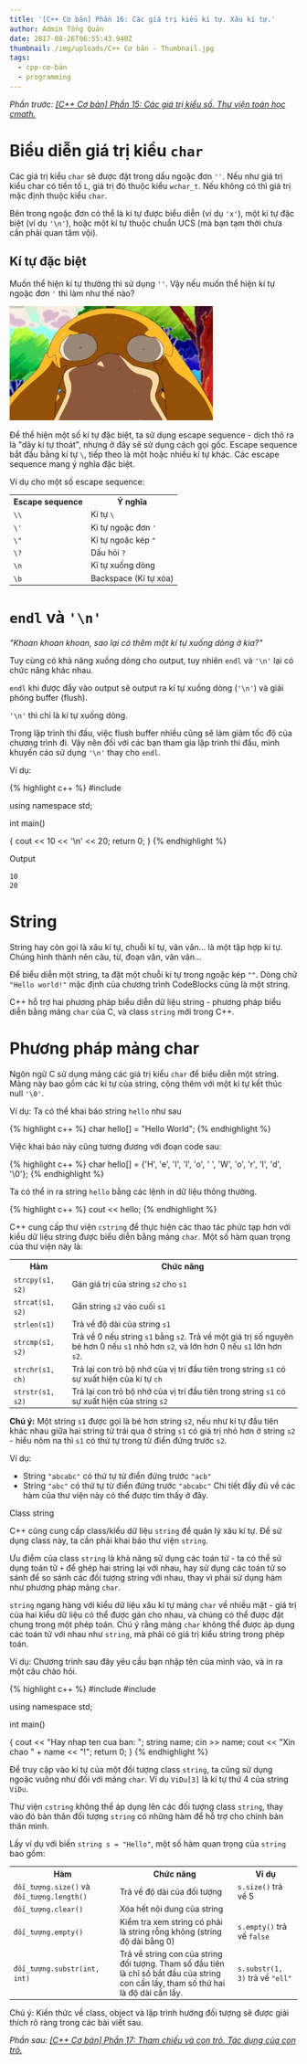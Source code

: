 ```yaml
---
title: '[C++ Cơ bản] Phần 16: Các giá trị kiểu kí tự. Xâu kí tự.'
author: Admin Tổng Quản
date: 2017-08-26T06:55:43.940Z
thumbnail: /img/uploads/C++ Cơ bản - Thumbnail.jpg
tags:
  - cpp-cơ-bản
  - programming
---
```

*Phần trước: [\[C++ Cơ bản\] Phần 15: Các giá trị kiểu số. Thư viện toán học cmath.](http://cowboycoder.tech/article/c-co-ban-phan-15-cac-gia-tri-kieu-so-thu-vien-toan-hoc-lesscmathgreater)*

# Biểu diễn giá trị kiểu ```char```

Các giá trị kiểu ```char``` sẽ được đặt trong dấu ngoặc đơn ```''```. Nếu như giá trị kiểu char có tiền tố ```L```, giá trị đó thuộc kiểu ```wchar_t```. Nếu không có thì giá trị mặc định thuộc kiểu ```char```.

Bên trong ngoặc đơn có thể là kí tự được biểu diễn (ví dụ ```'x'```), một kí tự đặc biệt (ví dụ ```'\n'```), hoặc một kí tự thuộc chuẩn UCS (mà bạn tạm thời chưa cần phải quan tâm vội).

## Kí tự đặc biệt

Muốn thể hiện kí tự thường thì sử dụng ```''```. Vậy nếu muốn thể hiện kí tự ngoặc đơn ```'``` thì làm như thế nào?

![undefined](/img/uploads/cpp-cơ-bản-2-1.jpg)

Để thể hiện một số kí tự đặc biệt, ta sử dụng escape sequence - dịch thô ra là "dãy kí tự thoát", nhưng ở đây sẽ sử dụng cách gọi gốc. Escape sequence bắt đầu bằng kí tự ```\```, tiếp theo là một hoặc nhiều kí tự khác. Các escape sequence mang ý nghĩa đặc biệt.

Ví dụ cho một số escape sequence:

<table class="table table-striped table-bordered">
    <tr>
        <th>Escape sequence</th>
        <th>Ý nghĩa</th>
    </tr>
    <tr>
        <td><code>\\</code></td>
        <td>Kí tự <code>\</code></td>
    </tr>
    <tr>
        <td><code>\'</code></td>
        <td>Kí tự ngoặc đơn <code>'</code></td>
    </tr>
    <tr>
        <td><code>\"</code></td>
        <td>Kí tự ngoặc kép <code>"</code></td>
    </tr>
    <tr>
        <td><code>\?</code></td>
        <td>Dấu hỏi <code>?</code></td>
    </tr>
    <tr>
        <td><code>\n</code></td>
        <td>Kí tự xuống dòng</td>
    </tr>
    <tr>
        <td><code>\b</code></td>
        <td>Backspace (Kí tự xóa)</td>
    </tr>
</table>

# ```endl``` và ```'\n'```

*"Khoan khoan khoan, sao lại có thêm một kí tự xuống dòng ở kia?"*

Tuy cùng có khả năng xuống dòng cho output, tuy nhiên ```endl``` và ```'\n'``` lại có chức năng khác nhau.

```endl``` khi được đẩy vào output sẽ output ra kí tự xuống dòng (```'\n'```) và giải phóng buffer (flush).

```'\n'``` thì chỉ là kí tự xuống dòng.

Trong lập trình thi đấu, việc flush buffer nhiều cũng sẽ làm giảm tốc độ của chương trình đi. Vậy nên đối với các bạn tham gia lập trình thi đấu, mình khuyến cáo sử dụng ```'\n'``` thay cho ```endl```.

Ví dụ:

{% highlight c++ %}
#include <iostream>

using namespace std;

int main()

{
    cout << 10 << '\n' << 20;
    return 0;
}
{% endhighlight %}

Output

```
10
20
```

# String

String hay còn gọi là xâu kí tự, chuỗi kí tự, vân vân… là một tập hợp kí tự. Chúng hình thành nên câu, từ, đoạn văn, vân vân…

Để biểu diễn một string, ta đặt một chuỗi kí tự trong ngoặc kép ```""```. Dòng chữ ```"Hello world!"``` mặc định của chương trình CodeBlocks cũng là một string.

C++ hỗ trợ hai phương pháp biểu diễn dữ liệu string - phương pháp biểu diễn bằng mảng ```char``` của C, và class ```string``` mới trong C++.

# Phương pháp mảng char

Ngôn ngữ C sử dụng mảng các giá trị kiểu ```char``` để biểu diễn một string. Mảng này bao gồm các kí tự của string, cộng thêm với một kí tự kết thúc null ```'\0'```.

Ví dụ: Ta có thể khai báo string ```hello``` như sau

{% highlight c++ %}
char hello[] = "Hello World";
{% endhighlight %}

Việc khai báo này cũng tương đương với đoạn code sau:

{% highlight c++ %}
char hello[] = {'H', 'e', 'l', 'l', 'o', ' ', 'W', 'o', 'r', 'l', 'd', '\0'};
{% endhighlight %}

Ta có thể in ra string ```hello``` bằng các lệnh in dữ liệu thông thường.

{% highlight c++ %}
cout << hello;
{% endhighlight %}

C++ cung cấp thư viện ```cstring``` để thực hiện các thao tác phức tạp hơn với kiểu dữ liệu string được biểu diễn bằng mảng ```char```. Một số hàm quan trọng của thư viện này là:

<table class="table table-striped table-bordered">
    <tr>
        <th>Hàm</th>
        <th>Chức năng</th>
    </tr>
    <tr>
        <td><code>strcpy(s1, s2)</code></td>
        <td>Gán giá trị của string <code>s2</code> cho <code>s1</code></td>
    </tr>
    <tr>
        <td><code>strcat(s1, s2)</code></td>
        <td>Gắn string <code>s2</code> vào cuối <code>s1</code></td>
    </tr>
    <tr>
        <td><code>strlen(s1)</code></td>
        <td>Trả về độ dài của string <code>s1</code></td>
    </tr>
    <tr>
        <td><code>strcmp(s1, s2) </code></td>
        <td>Trả về 0 nếu string <code>s1</code> bằng <code>s2</code>. Trả về một giá trị số nguyên bé hơn 0 nếu <code>s1</code> nhỏ hơn <code>s2</code>, và lớn hơn 0 nếu <code>s1</code> lớn hơn <code>s2</code>.</td>
    </tr>
    <tr>
        <td><code>strchr(s1, ch)</code></td>
        <td>Trả lại con trỏ bộ nhớ của vị trí đầu tiên trong string <code>s1</code> có sự xuất hiện của kí tự <code>ch</code></td>
    </tr>
    <tr>
        <td><code>strstr(s1, s2)</code></td>
        <td>Trả lại con trỏ bộ nhớ của vị trí đầu tiên trong string <code>s1</code> có sự xuất hiện của string <code>s2</code></td>
    </tr>
</table>

**Chú ý:** Một string ```s1``` được gọi là bé hơn string ```s2```, nếu như kí tự đầu tiên khác nhau giữa hai string từ trái qua ở string ```s1``` có giá trị nhỏ hơn ở string ```s2``` - hiểu nôm na thì ```s1``` có thứ tự trong từ điển đứng trước ```s2```.

Ví dụ:

* String ```"abcabc"``` có thứ tự từ điển đứng trước ```"acb"```
* String ```"abc"``` có thứ tự từ điển đứng trước ```"abcabc"``` Chi tiết đầy đủ về các hàm của thư viện này có thể được tìm thấy ở đây.

Class string

C++ cũng cung cấp class/kiểu dữ liệu ```string``` để quản lý xâu kí tự. Để sử dụng class này, ta cần phải khai báo thư viện ```string```.

Ưu điểm của class ```string``` là khả năng sử dụng các toán tử - ta có thể sử dụng toán tử ```+``` để ghép hai string lại với nhau, hay sử dụng các toán tử so sánh để so sánh các đối tượng string với nhau, thay vì phải sử dụng hàm như phương pháp mảng ```char```.

```string``` ngang hàng với kiểu dữ liệu xâu kí tự mảng ```char``` về nhiều mặt - giá trị của hai kiểu dữ liệu có thể được gán cho nhau, và chúng có thể được đặt chung trong một phép toán. Chú ý rằng mảng ```char``` không thể được áp dụng các toán tử với nhau như ```string```, mà phải có giá trị kiểu string trong phép toán.

Ví dụ: Chương trình sau đây yêu cầu bạn nhập tên của mình vào, và in ra một câu chào hỏi.

{% highlight c++ %}
#include <iostream>
#include <string>

using namespace std;

int main()

{
    cout << "Hay nhap ten cua ban: ";
    string name;
    cin >> name;
    cout << "Xin chao " + name << "!";
    return 0;
}
{% endhighlight %}

Để truy cập vào kí tự của một đối tượng class ```string```, ta cũng sử dụng ngoặc vuông như đối với mảng ```char```. Ví dụ ```ViDu[3]``` là kí tự thứ 4 của string ```ViDu```.

Thư viện ```cstring``` không thể áp dụng lên các đối tượng class ```string```, thay vào đó bản thân đối tượng ```string``` có những hàm để hỗ trợ cho chính bản thân mình.

Lấy ví dụ với biến ```string s = "Hello"```, một số hàm quan trọng của ```string``` bao gồm:

<table class="table table-striped table-bordered">
    <tr>
        <th>Hàm</th>
        <th>Chức năng</th>
        <th>Ví dụ</th>
    </tr>
    <tr>
        <td><code>đối_tượng.size()</code> và <code>đối_tượng.length()</code></td>
        <td>Trả về độ dài của đối tượng</td>
        <td><code>s.size()</code> trả về 5</td>
    <tr>
    <tr>
        <td><code>đối_tượng.clear()</code></td>
        <td>Xóa hết nội dung của string</td>
        <td></td>
    <tr>
    <tr>
        <td><code>đối_tượng.empty()</code></code></td>
        <td>Kiểm tra xem string có phải là string rỗng không (string độ dài bằng 0)</td>
        <td><code>s.empty()</code> trả về <code>false</code></td>
    <tr>
    <tr>
        <td><code>đối_tượng.substr(int, int)</code></td>
        <td>Trả về string con của string đối tượng. Tham số đầu tiên là chỉ số bắt đầu của string con cần lấy, tham số thứ hai là độ dài cần lấy.</td>
        <td><code>s.substr(1, 3)</code> trả về <code>"ell"</code></td>
    <tr>
<table>

Chú ý: Kiến thức về class, object và lập trình hướng đối tượng sẽ được giải thích rõ ràng trong các bài viết sau.

*Phần sau: [\[C++ Cơ bản\] Phần 17: Tham chiếu và con trỏ. Tác dụng của con trỏ.](http://cowboycoder.tech/article/c-co-ban-phan-17-tham-chieu-va-con-tro-tac-dung-cua-con-tro)*


